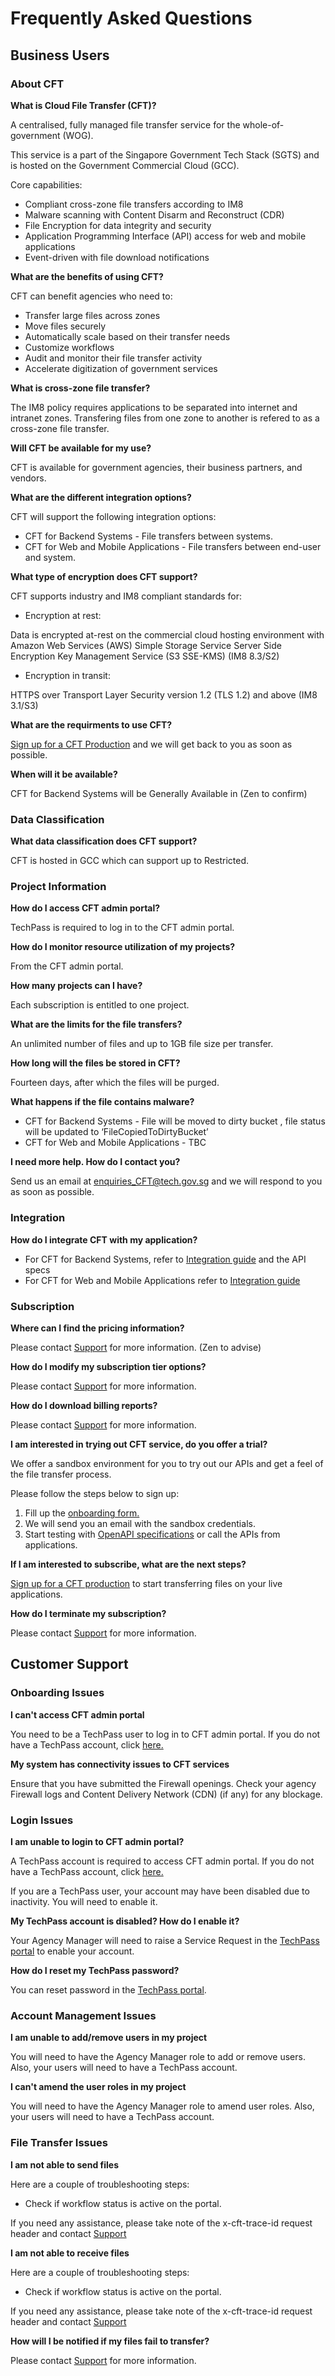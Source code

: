# Frequently Asked Questions

## Business Users

### About CFT

**What is Cloud File Transfer (CFT)?**

A centralised, fully managed file transfer service for the whole-of-government (WOG).

This service is a part of the Singapore Government Tech Stack (SGTS) and is hosted on the Government Commercial Cloud (GCC).

Core capabilities:

- Compliant cross-zone file transfers according to IM8
- Malware scanning with Content Disarm and Reconstruct (CDR)
- File Encryption for data integrity and security
- Application Programming Interface (API) access for web and mobile applications
- Event-driven with file download notifications

**What are the benefits of using CFT?**

CFT can benefit agencies who need to:

- Transfer large files across zones
- Move files securely
- Automatically scale based on their transfer needs
- Customize workflows
- Audit and monitor their file transfer activity
- Accelerate digitization of government services

**What is cross-zone file transfer?**

The IM8 policy requires applications to be separated into internet and intranet zones. Transfering files from one zone to another is refered to as a cross-zone file transfer.

**Will CFT be available for my use?**

CFT is available for government agencies, their business partners, and vendors.

**What are the different integration options?**

CFT will support the following integration options:

- CFT for Backend Systems - File transfers between systems.
- CFT for Web and Mobile Applications - File transfers between end-user and system.

**What type of encryption does CFT support?**

CFT supports industry and IM8 compliant standards for: 

- Encryption at rest:

Data is encrypted at-rest on the commercial cloud hosting environment with Amazon Web Services (AWS) Simple Storage Service Server Side Encryption Key Management Service (S3 SSE-KMS) (IM8 8.3/S2)


- Encryption in transit:

HTTPS over Transport Layer Security version 1.2 (TLS 1.2) and above (IM8 3.1/S3)

**What are the requirments to use CFT?**

[Sign up for a CFT Production](https://form.gov.sg/#!/603cff5e399059001248f7d4/preview) and we will get back to you as soon as possible.

**When will it be available?**

CFT for Backend Systems will be Generally Available in (Zen to confirm)

### Data Classification

**What data classification does CFT support?**

CFT is hosted in GCC which can support up to Restricted.

### Project Information

**How do I access CFT admin portal?**

TechPass is required to log in to the CFT admin portal.

**How do I monitor resource utilization of my projects?**

From the CFT admin portal.

**How many projects can I have?**

Each subscription is entitled to one project.

**What are the limits for the file transfers?**

An unlimited number of files and up to 1GB file size per transfer.

**How long will the files be stored in CFT?**

Fourteen days, after which the files will be purged.

**What happens if the file contains malware?**

- CFT for Backend Systems - File will be moved to dirty bucket , file status will be updated to ‘FileCopiedToDirtyBucket’ 
- CFT for Web and Mobile Applications - TBC

**I need more help. How do I contact you?**

Send us an email at [enquiries_CFT@tech.gov.sg](enquiries_CFT@tech.gov.sg) and we will respond to you as soon as possible.

### Integration

**How do I integrate CFT with my application?**

- For CFT for Backend Systems, refer to [Integration guide](integration-guide-cft-for-backend-systems) and the API specs
- For CFT for Web and Mobile Applications refer to [Integration guide](integration-guide-cft-for-web-and-mobile-applications)

### Subscription

**Where can I find the pricing information?**

Please contact [Support](mailto:enquiries_CFT@tech.gov.sg) for more information. (Zen to advise)

**How do I modify my subscription tier options?**

Please contact [Support](mailto:enquiries_CFT@tech.gov.sg) for more information.

**How do I download billing reports?**

Please contact [Support](mailto:enquiries_CFT@tech.gov.sg) for more information.

**I am interested in trying out CFT service, do you offer a trial?**

We offer a sandbox environment for you to try out our APIs and get a feel of the file transfer process.

Please follow the steps below to sign up:
1. Fill up the [onboarding form.](https://form.gov.sg/#!/60a4cca76179d60012cdacac/preview)
2. We will send you an email with the sandbox credentials.
3. Start testing with [OpenAPI specifications](https://docs.developer.gov.sg/docs/cft-rest-api-documentation/) or call the APIs from applications.

**If I am interested to subscribe, what are the next steps?**

[Sign up for a CFT production](https://form.gov.sg/#!/603cff5e399059001248f7d4/preview) to start transferring files on your live applications.

**How do I terminate my subscription?**

Please contact [Support](mailto:enquiries_CFT@tech.gov.sg) for more information.



## Customer Support

### Onboarding Issues

**I can't access CFT admin portal**

You need to be a TechPass user to log in to CFT admin portal.
If you do not have a TechPass account, click [here.](https://portal.stg.techpass.suite.gov.sg/public/home)

**My system has connectivity issues to CFT services**

Ensure that you have submitted the Firewall openings. Check your agency Firewall logs and Content Delivery Network (CDN) (if any) for any blockage.

### Login Issues

**I am unable to login to CFT admin portal?**

A TechPass account is required to access CFT admin portal. If you do not have a TechPass account, click [here.](https://portal.stg.techpass.suite.gov.sg/public/home)

If you are a TechPass user, your account may have been disabled due to inactivity. You will need to enable it.

**My TechPass account is disabled? How do I enable it?**

Your Agency Manager will need to raise a Service Request in the [TechPass portal](https://portal.stg.techpass.suite.gov.sg/public/home) to enable your account.

**How do I reset my TechPass password?**

You can reset password in the [TechPass portal](https://portal.stg.techpass.suite.gov.sg/public/home).

### Account Management Issues

**I am unable to add/remove users in my project**

You will need to have the Agency Manager role to add or remove users. Also, your users will need to have a TechPass account.

**I can't amend the user roles in my project**

You will need to have the Agency Manager role to amend user roles. Also, your users will need to have a TechPass account.

### File Transfer Issues

**I am not able to send files**

Here are a couple of troubleshooting steps:

- Check if workflow status is active on the portal.

If you need any assistance, please take note of the x-cft-trace-id request header and contact [Support](mailto:enquiries_CFT@tech.gov.sg)

**I am not able to receive files**

Here are a couple of troubleshooting steps:

- Check if workflow status is active on the portal.

If you need any assistance, please take note of the x-cft-trace-id request header and contact [Support](mailto:enquiries_CFT@tech.gov.sg)

**How will I be notified if my files fail to transfer?**

Please contact [Support](mailto:enquiries_CFT@tech.gov.sg) for more information.



